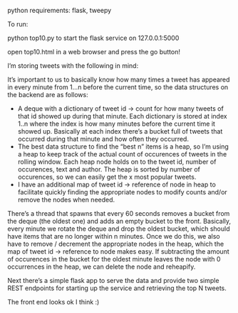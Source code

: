 python requirements: flask, tweepy

To run:

python top10.py to start the flask service on 127.0.0.1:5000

open top10.html in a web browser and press the go button!

I’m storing tweets with the following in mind:

It’s important to us to basically know how many times a tweet has appeared in every minute from 1...n before the current time, so the data structures on the backend are as follows:

- A deque with a dictionary of tweet id -> count for how many tweets of that id showed up during that minute.  Each dictionary is stored at index 1..n where the index is how many minutes before the current time it showed up.  Basically at each index there’s a bucket full of tweets that occurred during that minute and how often they occurred.
- The best data structure to find the “best n” items is a heap, so I’m using a heap to keep track of the actual count of occurences of tweets in the rolling window.  Each heap node holds on to the tweet id, number of occurences, text and author.  The heap is sorted by number of occurences, so we can easily get the x most popular tweets.
- I have an additional map of tweet id -> reference of node in heap to facilitate quickly finding the appropriate nodes to modify counts and/or remove the nodes when needed.

There’s a thread that spawns that every 60 seconds removes a bucket from the deque (the oldest one) and adds an empty bucket to the front.  Basically, every minute we rotate the deque and drop the oldest bucket, which should have items that are no longer within n minutes.  Once we do this, we also have to remove / decrement the appropriate nodes in the heap, which the map of tweet id -> reference to node makes easy.  If subtracting the amount of occurences in the bucket for the oldest minute leaves the node with 0 occurrences in the heap, we can delete the node and reheapify.

Next there’s a simple flask app to serve the data and provide two simple REST endpoints for starting up the service and retrieving the top N tweets.

The front end looks ok I think :)
